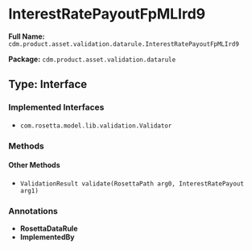 # InterestRatePayoutFpMLIrd9

**Full Name:** `cdm.product.asset.validation.datarule.InterestRatePayoutFpMLIrd9`

**Package:** `cdm.product.asset.validation.datarule`

## Type: Interface

### Implemented Interfaces

- `com.rosetta.model.lib.validation.Validator`

### Methods

#### Other Methods

- `ValidationResult validate(RosettaPath arg0, InterestRatePayout arg1)`

### Annotations

- **RosettaDataRule**
- **ImplementedBy**

